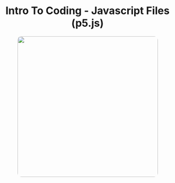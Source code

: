 <h1 align="center">Intro To Coding - Javascript Files (p5.js)</h1>

<div align="center">
  <img src="https://www.meme-arsenal.com/memes/f7d62d6356777003eab3fcba043d8f13.jpg" width="385px"style="border-radius: 10px;">
</div>

